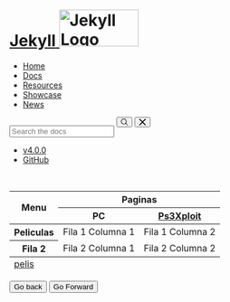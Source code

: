 <html lang="en">
<head>
    <meta charset="UTF-8">
</head>
<body> 
<div class="flexbox">
    <div class="center-on-mobiles">
      <h1>
        <a href="/" class="logo">
          <span class="sr-only">Jekyll</span>
          <img src="/img/logo-2x.png" width="140" height="65" alt="Jekyll Logo">
        </a>
      </h1>
    </div>
    <nav class="main-nav hide-on-mobiles">
      <ul>
  <li class="current"><a href="/">Home</a></li>
  <li><a href="/docs/">Docs</a></li>
  <li><a href="/resources/">Resources</a></li>
  <li><a href="/showcase/">Showcase</a></li>
  <li><a href="/news/">News</a></li>
  </ul>
</nav>
    <div class="search hide-on-mobiles">
      
  <form novalidate="novalidate" onsubmit="return false;" class="searchbox">
    <div role="search" class="searchbox__wrapper">
      <span class="algolia-autocomplete" style="position: relative; display: inline-block; direction: ltr;"><input id="docsearch" type="search" name="search" placeholder="Search the docs" autocomplete="off" required="required" class="searchbox__input ds-input" spellcheck="false" role="combobox" aria-autocomplete="list" aria-expanded="false" aria-label="search input" aria-owns="algolia-autocomplete-listbox-0" dir="auto" style="position: relative; vertical-align: top;"><pre aria-hidden="true" style="position: absolute; visibility: hidden; white-space: pre; font-family: sans-serif; font-size: 15.75px; font-style: normal; font-variant: normal; font-weight: 400; word-spacing: 0px; letter-spacing: normal; text-indent: 0px; text-rendering: auto; text-transform: none;"></pre><span class="ds-dropdown-menu" role="listbox" id="algolia-autocomplete-listbox-0" style="position: absolute; top: 100%; z-index: 100; display: none; left: 0px; right: auto;"><div class="ds-dataset-1"></div></span></span>
      <button type="submit" title="Submit your search query." class="searchbox__submit">
        <svg width="12" height="12" role="img" aria-label="Search">
          <use xmlns:xlink="http://www.w3.org/1999/xlink" xlink:href="#sbx-icon-search-13"></use>
        </svg>
      </button>
      <button type="reset" title="Clear the search query." class="searchbox__reset hide">
        <svg width="12" height="12" role="img" aria-label="Reset">
          <use xmlns:xlink="http://www.w3.org/1999/xlink" xlink:href="#sbx-icon-clear-3"></use>
        </svg>
      </button>
    </div>
</form>

<div class="svg-icons" style="height: 0; width: 0; position: absolute; visibility: hidden">
  <svg xmlns="http://www.w3.org/2000/svg">
    <symbol id="sbx-icon-clear-3" viewBox="0 0 40 40"><path d="M16.228 20L1.886 5.657 0 3.772 3.772 0l1.885 1.886L20 16.228 34.343 1.886 36.228 0 40 3.772l-1.886 1.885L23.772 20l14.342 14.343L40 36.228 36.228 40l-1.885-1.886L20 23.772 5.657 38.114 3.772 40 0 36.228l1.886-1.885L16.228 20z" fill-rule="evenodd"></path></symbol>
    <symbol id="sbx-icon-search-13" viewBox="0 0 40 40"><path d="M26.806 29.012a16.312 16.312 0 0 1-10.427 3.746C7.332 32.758 0 25.425 0 16.378 0 7.334 7.333 0 16.38 0c9.045 0 16.378 7.333 16.378 16.38 0 3.96-1.406 7.593-3.746 10.426L39.547 37.34c.607.608.61 1.59-.004 2.203a1.56 1.56 0 0 1-2.202.004L26.807 29.012zm-10.427.627c7.322 0 13.26-5.938 13.26-13.26 0-7.324-5.938-13.26-13.26-13.26-7.324 0-13.26 5.936-13.26 13.26 0 7.322 5.936 13.26 13.26 13.26z" fill-rule="evenodd"></path></symbol>
  </svg>
</div>
  
</div>
    <div class="meta hide-on-mobiles">
      <ul>
        <li><a href="https://github.com/jekyll/jekyll/releases/tag/v4.0.0">v4.0.0</a></li>
        <li><a href="https://github.com/jekyll/jekyll">GitHub</a></li>
      </ul>
    </div>
  </div>	
	
<br>
    <table>
			<thead>
				<tr>
					<th rowspan="2">Menu</th>
					<th colspan="2">Paginas</th>
				</tr>
				<tr>
					<th>PC</th>
					<th><a href="ps3.html">Ps3Xploit</a></th>
				</tr>
			</thead>
			<tfoot>
				<tr>
					<td colspan="3"><a href="peli.html">pelis</a></td>
				</tr>
			</tfoot>
			<tbody>
				<tr>
					<th>Peliculas</th>
					<td>Fila 1 Columna 1</td>
					<td>Fila 1 Columna 2</td>
				</tr>
				<tr>
					<th>Fila 2</th>
					<td>Fila 2 Columna 1</td>
					<td>Fila 2 Columna 2</td>
				</tr>
			</tbody>
		</table>
	 <button type="button" onclick="history.back();">Go back</button>
         <button type="button" onclick="history.forward();">Go Forward</button>
	<?php include '../footer.php';?>
</body>
</html>
